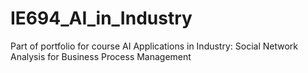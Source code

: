 # IE694_AI_in_Industry
Part of portfolio for course AI Applications in Industry: Social Network Analysis for Business Process Management
